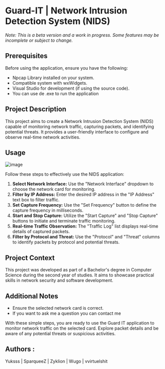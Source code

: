 # Guard-IT | Network Intrusion Detection System (NIDS) 
*Note: This is a beta version and a work in progress. Some features may be incomplete or subject to change.*


## Prerequisites
Before using the application, ensure you have the following:

- Npcap Library installed on your system.
- Compatible system with wxWidgets.
- Visual Studio for development (if using the source code).
- You can use de .exe to run the application

## Project Description
This project aims to create a Network Intrusion Detection System (NIDS) capable of monitoring network traffic, capturing packets, and identifying potential threats. It provides a user-friendly interface to configure and observe real-time network activities.

## Usage
![image](https://github.com/Yukssssss/Guard-IT/assets/115793657/3df1bc79-a4d2-49ea-b5c3-b5c4612b8394)

Follow these steps to effectively use the NIDS application:

1. **Select Network Interface:**
   Use the "Network Interface" dropdown to choose the network card for monitoring.
2. **Filter by IP Address:**
   Enter the desired IP address in the "IP Address" text box to filter traffic.
3. **Set Capture Frequency:**
   Use the "Set Frequency" button to define the capture frequency in milliseconds.
4. **Start and Stop Capture:**
   Utilize the "Start Capture" and "Stop Capture" buttons to initiate and terminate traffic monitoring.
5. **Real-time Traffic Observation:**
   The "Traffic Log" list displays real-time details of captured packets.
6. **Filter by Protocol and Threat:**
   Use the "Protocol" and "Threat" columns to identify packets by protocol and potential threats.


## Project Context
This project was developed as part of a Bachelor's degree in Computer Science during the second year of studies. It aims to showcase practical skills in network security and software development.

## Additional Notes
- Ensure the selected network card is correct.
- If you want to ask me a question you can contact me 

With these simple steps, you are ready to use the Guard IT application to monitor network traffic on the selected card. Explore packet details and be aware of any potential threats or suspicious activities.

## Authors : 
Yuksss | SparqueeZ | Zyklion | Wugo | vvirtuelshit
